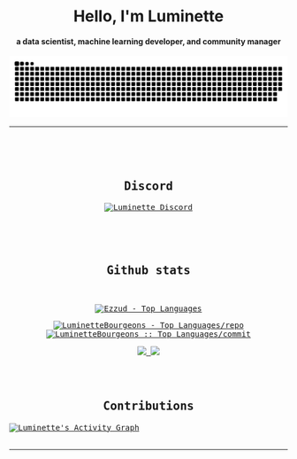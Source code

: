 <div align="center">
<h1 align="center">Hello, I'm Luminette</h1>
<h4 align="center">a data scientist, machine learning developer, and community manager </h4>
</div>

<div align="center">
  <img  src="https://github.com/LuminetteBourgeons/LuminetteBourgeons/blob/main/grid-snake.svg"
       alt="snake" /></a>
</div>

-----

<br /><br /><br />
<div>
<samp>
<h2 align="center">Discord</h2>
  <p align="center">
    <a href="" target="blank">
     <img  align="center" 
           src="https://discord.c99.nl/widget/theme-1/809244553768861706.png"
           alt="Luminette Discord" />
    </a>
  </p>
 </samp>
</div>


<br /><br /><br />
<div>
<samp>
    <h2 align="center"> Github stats </h2>
      <br/>
            <p align="center">
        <a href="https://github.com/LuminetteBourgeons/">
          <img src="https://github-readme-stats.vercel.app/api/top-langs/?username=LuminetteBourgeons&langs_count=6&theme=tokyonight&layout=compact&hide_border=true"
          alt="Ezzud - Top Languages" /></a>
      </p>
        <p align="center">
          <a href="https://github.com/LuminetteBourgeons/">
          <img width="45%" src="https://github-profile-summary-cards.vercel.app/api/cards/repos-per-language?username=LuminetteBourgeons&theme=tokyonight&layout=compact&hide_border=true"
          alt="LuminetteBourgeons - Top Languages/repo" />
          <img width="45%" src="https://github-profile-summary-cards.vercel.app/api/cards/most-commit-language?username=LuminetteBourgeons&theme=tokyonight&layout=compact&hide_border=true"
          alt="LuminetteBourgeons :: Top Languages/commit" />
          </a>
        </p>
        <p align="center">
          <a href="https://github.com/LuminetteBourgeons/">
          <img width="49.5%" src="https://github-readme-stats.vercel.app/api?username=LuminetteBourgeons&show_icons=true&theme=tokyonight&hide_border=true" />
          <img width="49.5%" src="https://github-readme-streak-stats.herokuapp.com/?user=LuminetteBourgeons&theme=tokyonight&hide_border=true" />
          </a>
       </p>
     <br>
     </samp>
  </div>    
  <samp>
  <br/>
  <h2 align="center"> Contributions </h2>
<a href="https://github-readme-activity-graph.vercel.app">
  <img alt="Luminette's Activity Graph" src="https://github-readme-activity-graph.vercel.app/graph/?username=LuminetteBourgeons&bg_color=1a1b27&color=628fda&line=309e94&point=fff&hide_border=true" /></a>
<br/>
  </samp>
<br/>



-----
